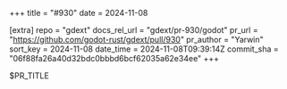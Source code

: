 +++
title = "#930"
date = 2024-11-08

[extra]
repo = "gdext"
docs_rel_url = "gdext/pr-930/godot"
pr_url = "https://github.com/godot-rust/gdext/pull/930"
pr_author = "Yarwin"
sort_key = 2024-11-08
date_time = 2024-11-08T09:39:14Z
commit_sha = "06f88fa26a40d32bdc0bbbd6bcf62035a62e34ee"
+++

$PR_TITLE

